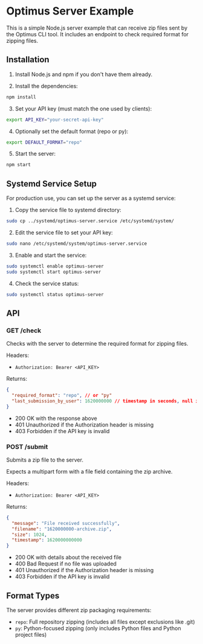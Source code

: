 # Optimus Server Example

This is a simple Node.js server example that can receive zip files sent by the Optimus CLI tool. It includes an endpoint to check required format for zipping files.

## Installation

1. Install Node.js and npm if you don't have them already.

2. Install the dependencies:
```bash
npm install
```

3. Set your API key (must match the one used by clients):
```bash
export API_KEY="your-secret-api-key"
```

4. Optionally set the default format (repo or py):
```bash
export DEFAULT_FORMAT="repo"
```

5. Start the server:
```bash
npm start
```

## Systemd Service Setup

For production use, you can set up the server as a systemd service:

1. Copy the service file to systemd directory:
```bash
sudo cp ../systemd/optimus-server.service /etc/systemd/system/
```

2. Edit the service file to set your API key:
```bash
sudo nano /etc/systemd/system/optimus-server.service
```

3. Enable and start the service:
```bash
sudo systemctl enable optimus-server
sudo systemctl start optimus-server
```

4. Check the service status:
```bash
sudo systemctl status optimus-server
```

## API

### GET /check

Checks with the server to determine the required format for zipping files.

Headers:
- `Authorization: Bearer <API_KEY>`

Returns:
```json
{
  "required_format": "repo", // or "py"
  "last_submission_by_user": 1620000000 // timestamp in seconds, null if no previous submission
}
```

- 200 OK with the response above
- 401 Unauthorized if the Authorization header is missing
- 403 Forbidden if the API key is invalid

### POST /submit

Submits a zip file to the server.

Expects a multipart form with a file field containing the zip archive.

Headers:
- `Authorization: Bearer <API_KEY>`

Returns:
```json
{
  "message": "File received successfully",
  "filename": "1620000000-archive.zip",
  "size": 1024,
  "timestamp": 1620000000000
}
```

- 200 OK with details about the received file
- 400 Bad Request if no file was uploaded
- 401 Unauthorized if the Authorization header is missing
- 403 Forbidden if the API key is invalid

## Format Types

The server provides different zip packaging requirements:

- `repo`: Full repository zipping (includes all files except exclusions like .git)
- `py`: Python-focused zipping (only includes Python files and Python project files)